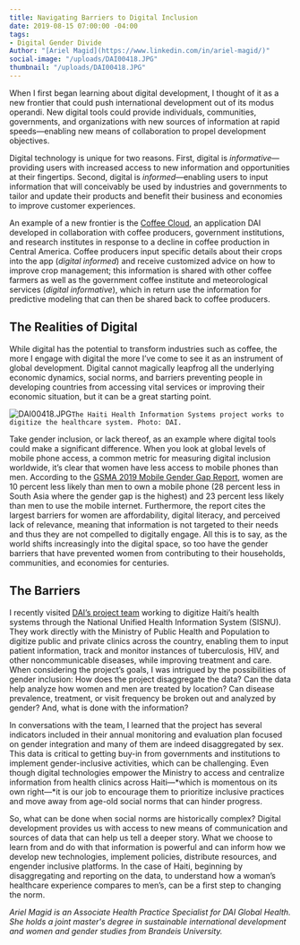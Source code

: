 ```yaml
---
title: Navigating Barriers to Digital Inclusion
date: 2019-08-15 07:00:00 -04:00
tags:
- Digital Gender Divide
Author: "[Ariel Magid](https://www.linkedin.com/in/ariel-magid/)"
social-image: "/uploads/DAI00418.JPG"
thumbnail: "/uploads/DAI00418.JPG"
---
```


When I first began learning about digital development, I thought of it as a new frontier that could push international development out of its modus operandi. New digital tools could provide individuals, communities, governments, and organizations with new sources of information at rapid speeds—enabling new means of collaboration to propel development objectives.

Digital technology is unique for two reasons. First, digital is *informative*—providing users with increased access to new information and opportunities at their fingertips. Second, digital is *informed*—enabling users to input information that will conceivably be used by industries and governments to tailor and update their products and benefit their business and economies to improve customer experiences.

<!--more-->

An example of a new frontier is the [Coffee Cloud](https://dai-global-digital.com/coffee-cloud-precision-ag-at-the-touch-of-a-button.html), an application DAI developed in collaboration with coffee producers, government institutions, and research institutes in response to a decline in coffee production in Central America. Coffee producers input specific details about their crops into the app (*digital informed*) and receive customized advice on how to improve crop management; this information is shared with other coffee farmers as well as the government coffee institute and meteorological services (*digital informative*), which in return use the information for predictive modeling that can then be shared back to coffee producers.

## The Realities of Digital

While digital has the potential to transform industries such as coffee, the more I engage with digital the more I’ve come to see it as an instrument of global development. Digital cannot magically leapfrog all the underlying economic dynamics, social norms, and barriers preventing people in developing countries from accessing vital services or improving their economic situation, but it can be a great starting point.

![DAI00418.JPG](/uploads/DAI00418.JPG)`The Haiti Health Information Systems project works to digitize the healthcare system. Photo: DAI.`

Take gender inclusion, or lack thereof, as an example where digital tools could make a significant difference. When you look at global levels of mobile phone access, a common metric for measuring digital inclusion worldwide, it’s clear that women have less access to mobile phones than men. According to the [GSMA 2019 Mobile Gender Gap Report](https://www.gsma.com/mobilefordevelopment/blog/the-mobile-gender-gap-report-2019/), women are 10 percent less likely than men to own a mobile phone (28 percent less in South Asia where the gender gap is the highest) and 23 percent less likely than men to use the mobile internet. Furthermore, the report cites the largest barriers for women are affordability, digital literacy, and perceived lack of relevance, meaning that information is not targeted to their needs and thus they are not compelled to digitally engage. All this is to say, as the world shifts increasingly into the digital space, so too have the gender barriers that have prevented women from contributing to their households, communities, and economies for centuries.

## The Barriers

I recently visited [DAI’s project team](https://www.dai.com/our-work/projects/haiti-strategic-health-information-system-his-program) working to digitize Haiti’s health systems through the National Unified Health Information System (SISNU). They work directly with the Ministry of Public Health and Population to digitize public and private clinics across the country, enabling them to input patient information, track and monitor instances of tuberculosis, HIV, and other noncommunicable diseases, while improving treatment and care. When considering the project’s goals, I was intrigued by the possibilities of gender inclusion: How does the project disaggregate the data? Can the data help analyze how women and men are treated by location? Can disease prevalence, treatment, or visit frequency be broken out and analyzed by gender? And, what is done with the information?

In conversations with the team, I learned that the project has several indicators included in their annual monitoring and evaluation plan focused on gender integration and many of them are indeed disaggregated by sex. This data is critical to getting buy-in from governments and institutions to implement gender-inclusive activities, which can be challenging. Even though digital technologies empower the Ministry to access and centralize information from health clinics across Haiti—\*which is momentous on its own right—\*it is our job to encourage them to prioritize inclusive practices and move away from age-old social norms that can hinder progress.

So, what can be done when social norms are historically complex? Digital development provides us with access to new means of communication and sources of data that can help us tell a deeper story. What we choose to learn from and do with that information is powerful and can inform how we develop new technologies, implement policies, distribute resources, and engender inclusive platforms. In the case of Haiti, beginning by disaggregating and reporting on the data, to understand how a woman’s healthcare experience compares to men’s, can be a first step to changing the norm.

*Ariel Magid is an Associate Health Practice Specialist for DAI Global Health. She holds a joint master's degree in sustainable international development and women and gender studies from Brandeis University.*